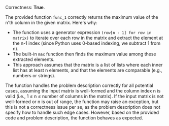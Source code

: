 Correctness: **True**.

The provided function `func_1` correctly returns the maximum value of the n'th column in the given matrix. Here's why:

- The function uses a generator expression `(row[n - 1] for row in matrix)` to iterate over each row in the matrix and extract the element at the n-1 index (since Python uses 0-based indexing, we subtract 1 from n).
- The built-in `max` function then finds the maximum value among these extracted elements.
- This approach assumes that the matrix is a list of lists where each inner list has at least n elements, and that the elements are comparable (e.g., numbers or strings).

The function handles the problem description correctly for all potential cases, assuming the input matrix is well-formed and the column index n is valid (i.e., 1 ≤ n ≤ number of columns in the matrix). If the input matrix is not well-formed or n is out of range, the function may raise an exception, but this is not a correctness issue per se, as the problem description does not specify how to handle such edge cases. However, based on the provided code and problem description, the function behaves as expected.